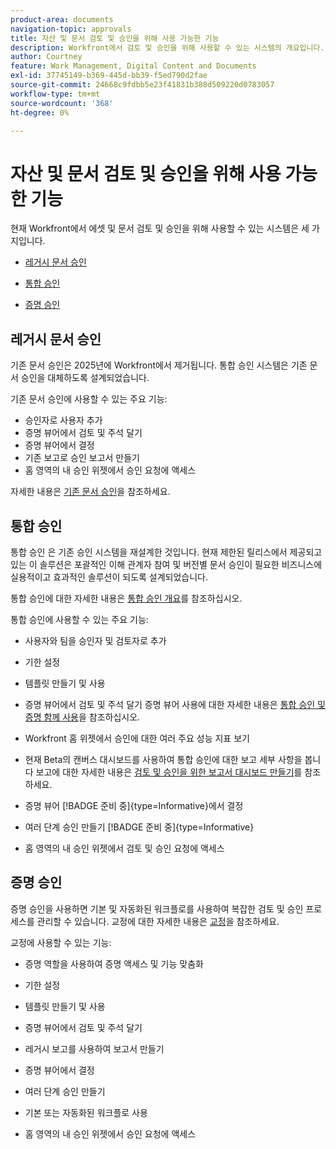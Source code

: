 ```yaml
---
product-area: documents
navigation-topic: approvals
title: 자산 및 문서 검토 및 승인을 위해 사용 가능한 기능
description: Workfront에서 검토 및 승인을 위해 사용할 수 있는 시스템의 개요입니다.
author: Courtney
feature: Work Management, Digital Content and Documents
exl-id: 37745149-b369-445d-bb39-f5ed790d2fae
source-git-commit: 24668c9fdbb5e23f41831b388d509220d0783057
workflow-type: tm+mt
source-wordcount: '368'
ht-degree: 0%

---
```


# 자산 및 문서 검토 및 승인을 위해 사용 가능한 기능

현재 Workfront에서 에셋 및 문서 검토 및 승인을 위해 사용할 수 있는 시스템은 세 가지입니다.

* [레거시 문서 승인](#legacy-document-approvals)

* [통합 승인](#new-document-approvals)

* [증명 승인](#proof-approvals)

## 레거시 문서 승인

기존 문서 승인은 2025년에 Workfront에서 제거됩니다. 통합 승인 시스템은 기존 문서 승인을 대체하도록 설계되었습니다.

기존 문서 승인에 사용할 수 있는 주요 기능:

* 승인자로 사용자 추가
* 증명 뷰어에서 검토 및 주석 달기
* 증명 뷰어에서 결정
* 기존 보고로 승인 보고서 만들기
* 홈 영역의 내 승인 위젯에서 승인 요청에 액세스

자세한 내용은 [기존 문서 승인](/help/quicksilver/review-and-approve-work/manage-approvals/approval-process-in-workfront.md#document-approval-processes)을 참조하세요.

## 통합 승인

통합 승인 은 기존 승인 시스템을 재설계한 것입니다. 현재 제한된 릴리스에서 제공되고 있는 이 솔루션은 포괄적인 이해 관계자 참여 및 버전별 문서 승인이 필요한 비즈니스에 실용적이고 효과적인 솔루션이 되도록 설계되었습니다.

통합 승인에 대한 자세한 내용은 [통합 승인 개요](/help/quicksilver/review-and-approve-work/document-reviews-and-approvals/document-approvals-overview.md)를 참조하십시오.

통합 승인에 사용할 수 있는 주요 기능:

* 사용자와 팀을 승인자 및 검토자로 추가

* 기한 설정

* 템플릿 만들기 및 사용

* 증명 뷰어에서 검토 및 주석 달기
증명 뷰어 사용에 대한 자세한 내용은 [통합 승인 및 증명 함께 사용](/help/quicksilver/review-and-approve-work/document-reviews-and-approvals/doc-approvals-and-proofing.md)을 참조하십시오.

* Workfront 홈 위젯에서 승인에 대한 여러 주요 성능 지표 보기

* 현재 Beta의 캔버스 대시보드를 사용하여 통합 승인에 대한 보고 세부 사항을 봅니다
보고에 대한 자세한 내용은 [검토 및 승인을 위한 보고서 대시보드 만들기](/help/quicksilver/review-and-approve-work/document-reviews-and-approvals/create-review-and-approval-dashboard.md)를 참조하세요.

* 증명 뷰어 [!BADGE 준비 중]{type=Informative}에서 결정

* 여러 단계 승인 만들기 [!BADGE 준비 중]{type=Informative}

* 홈 영역의 내 승인 위젯에서 검토 및 승인 요청에 액세스


## 증명 승인

증명 승인을 사용하면 기본 및 자동화된 워크플로를 사용하여 복잡한 검토 및 승인 프로세스를 관리할 수 있습니다. 교정에 대한 자세한 내용은 [교정](/help/quicksilver/review-and-approve-work/proofing/proofing-overview/proofing-basics.md)을 참조하세요.

교정에 사용할 수 있는 기능:

* 증명 역할을 사용하여 증명 액세스 및 기능 맞춤화

* 기한 설정

* 템플릿 만들기 및 사용

* 증명 뷰어에서 검토 및 주석 달기

* 레거시 보고를 사용하여 보고서 만들기

* 증명 뷰어에서 결정

* 여러 단계 승인 만들기

* 기본 또는 자동화된 워크플로 사용

* 홈 영역의 내 승인 위젯에서 승인 요청에 액세스

<!--
## Upcoming deprecations
-->